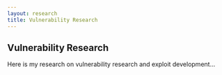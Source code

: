 ```yaml
---
layout: research
title: Vulnerability Research
---
```


## Vulnerability Research

Here is my research on vulnerability research and exploit development...


